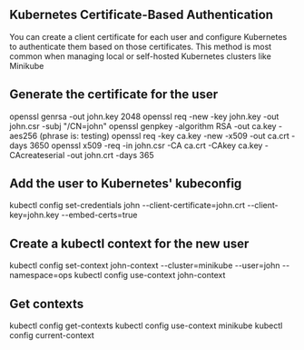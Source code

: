 ## Kubernetes Certificate-Based Authentication ##
You can create a client certificate for each user and configure Kubernetes to authenticate them based on those certificates. This method is most common when managing local or self-hosted Kubernetes clusters like Minikube

## Generate the certificate for the user ##
openssl genrsa -out john.key 2048
openssl req -new -key john.key -out john.csr -subj "/CN=john"
openssl genpkey -algorithm RSA -out ca.key -aes256 (phrase is: testing)
openssl req -key ca.key -new -x509 -out ca.crt -days 3650
openssl x509 -req -in john.csr -CA ca.crt -CAkey ca.key -CAcreateserial -out john.crt -days 365

## Add the user to Kubernetes' kubeconfig ##
kubectl config set-credentials john --client-certificate=john.crt --client-key=john.key --embed-certs=true

## Create a kubectl context for the new user ##
kubectl config set-context john-context --cluster=minikube --user=john --namespace=ops
kubectl config use-context john-context

## Get contexts ##
kubectl config get-contexts
kubectl config use-context minikube
kubectl config current-context

